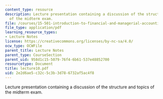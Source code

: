 ```yaml
---
content_type: resource
description: Lecture presentation containing a discussion of the structure and topics
  of the midterm exam.
file: /courses/15-501-introduction-to-financial-and-managerial-accounting-spring-2004/2e2d6ae5c32c5c3b3d786732af5ac4f8_lecture10.pdf
file_type: application/pdf
learning_resource_types:
- Lecture Notes
license: https://creativecommons.org/licenses/by-nc-sa/4.0/
ocw_type: OCWFile
parent_title: Lecture Notes
parent_type: CourseSection
parent_uid: 958d1c15-5079-76f4-6b61-537e48852700
resourcetype: Document
title: lecture10.pdf
uid: 2e2d6ae5-c32c-5c3b-3d78-6732af5ac4f8
---
```

Lecture presentation containing a discussion of the structure and topics of the midterm exam.